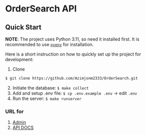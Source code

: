 # OrderSearch API

## Quick Start

**NOTE**: The project uses Python 3.11, so need it installed first. It is recommended to use [`pyenv`](https://github.com/pyenv/pyenv) for installation.

Here is a short instruction on how to quickly set up the project for development:

1. Clone
```bash
$ git clone https://github.com/Azimjonm2333/OrderSearch.git
```

2. Initiate the database: `$ make collect`
3. Add and setup .env file: `$ cp .env.example .env` -> edit `.env`
4. Run the server: `$ make runserver`


### URL for
1. [Admin](http://127.0.0.1:8000/admin)
2. [API DOCS](http://127.0.0.1:8000/api/docs)
